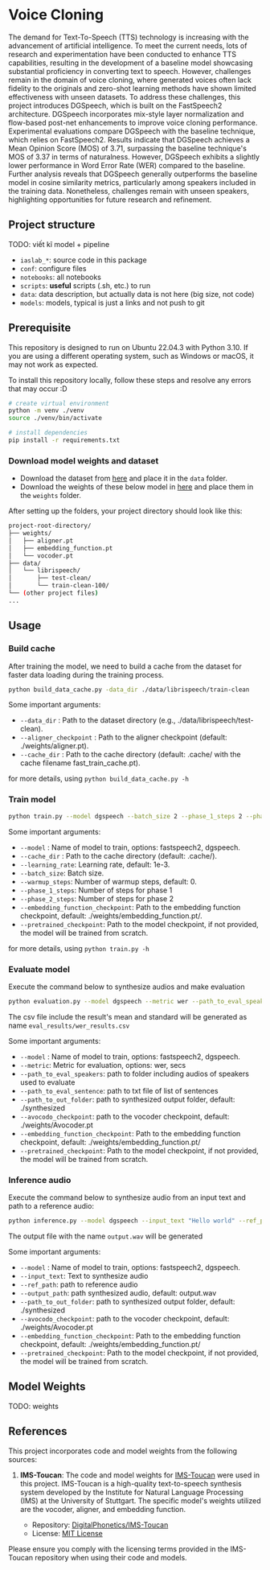 # Voice Cloning

The demand for Text-To-Speech (TTS) technology is increasing with the advancement of artificial intelligence. To meet the current needs, lots of research and experimentation have been conducted to enhance TTS capabilities, resulting in the development of a baseline model showcasing substantial proficiency in converting text to speech. However, challenges remain in the domain of voice cloning, where generated voices often lack fidelity to the originals and zero-shot learning methods have shown limited effectiveness with unseen datasets. To address these challenges, this project introduces DGSpeech, which is built on the FastSpeech2 architecture. DGSpeech incorporates mix-style layer normalization and flow-based post-net enhancements to improve voice cloning performance. Experimental evaluations compare DGSpeech with the baseline technique, which relies on FastSpeech2. Results indicate that DGSpeech achieves a Mean Opinion Score (MOS) of 3.71, surpassing the baseline technique's MOS of 3.37 in terms of naturalness. However, DGSpeech exhibits a slightly lower performance in Word Error Rate (WER) compared to the baseline. Further analysis reveals that DGSpeech generally outperforms the baseline model in cosine similarity metrics, particularly among speakers included in the training data. Nonetheless, challenges remain with unseen speakers, highlighting opportunities for future research and refinement.

## Project structure

TODO: viết kĩ model + pipeline

- `iaslab_*`: source code in this package
- `conf`: configure files
- `notebooks`: all notebooks
- `scripts`: **useful** scripts (.sh, etc.) to run
- `data`: data description, but actually data is not here (big size, not code)
- `models`: models, typical is just a links and not push to git

## Prerequisite

This repository is designed to run on Ubuntu 22.04.3 with Python 3.10. If you are using a different operating system, such as Windows or macOS, it may not work as expected.

To install this repository locally, follow these steps and resolve any errors that may occur :D

```bash
# create virtual environment
python -m venv ./venv
source ./venv/bin/activate

# install dependencies
pip install -r requirements.txt
```

### Download model weights and dataset

- Download the dataset from [here](https://www.kaggle.com/datasets/hung1578/librispeechtrain100-test-clean/data) and place it in the `data` folder.
- Download the weights of these below model in [here](https://www.kaggle.com/datasets/hung1578/voice-cloning-thesis-2024-checkpoint) and place them in the `weights` folder.

After setting up the folders, your project directory should look like this:

```bash
project-root-directory/
├── weights/
│   ├── aligner.pt
│   ├── embedding_function.pt
│   └── vocoder.pt
├── data/
│   └── librispeech/
│       ├── test-clean/
│       └── train-clean-100/
└── (other project files)
...   
```

## Usage

### Build cache

After training the model, we need to build a cache from the dataset for faster data loading during the training process.

```bash
python build_data_cache.py -data_dir ./data/librispeech/train-clean
```

Some important arguments:

- `--data_dir` : Path to the dataset directory (e.g., ./data/librispeech/test-clean).
- `--aligner_checkpoint` : Path to the aligner checkpoint (default: ./weights/aligner.pt).
- `--cache_dir` : Path to the cache directory (default: .cache/ with the cache filename fast_train_cache.pt).

for more details, using `python build_data_cache.py -h`

### Train model

```bash
python train.py --model dgspeech --batch_size 2 --phase_1_steps 2 --phase_2_steps 2 --pretrained_checkpoint ./weights/checkpoint_models_2024-06-22_13-44-18/checkpoint.pt --enable_gpu
```

Some important arguments:

- `--model` : Name of model to train, options: fastspeech2, dgspeech.
- `--cache_dir` : Path to the cache directory (default: .cache/).
- `--learning_rate`: Learning rate, default: 1e-3.
- `--batch_size`: Batch size.
- `--warmup_steps`: Number of warmup steps, default: 0.
- `--phase_1_steps`: Number of steps for phase 1
- `--phase_2_steps`: Number of steps for phase 2
- `--embedding_function_checkpoint`: Path to the embedding function checkpoint, default: ./weights/embedding_function.pt/.
- `--pretrained_checkpoint`: Path to the model checkpoint, if not provided, the model will be trained from scratch.

for more details, using `python train.py -h`

### Evaluate model

Execute the command below to synthesize audios and make evaluation

```bash
python evaluation.py --model dgspeech --metric wer --path_to_eval_speakers ./evaluation/wer/audio_samples --path_to_eval_sentences ./evaluation/wer/eval_sentences.txt --pretrained_checkpoint ./weights/checkpoint_models_2024-06-22_13-44-18/checkpoint.pt --enable_gpu
```

The csv file include the result's mean and standard will be generated as name `eval_results/wer_results.csv`

Some important arguments:

- `--model` : Name of model to train, options: fastspeech2, dgspeech.
- `--metric`: Metric for evaluation, options: wer, secs
- `--path_to_eval_speakers`: path to folder including audios of speakers used to evaluate
- `--path_to_eval_sentence`: path to txt file of list of sentences
- `--path_to_out_folder`: path to synthesized output folder, default: ./synthesized
- `--avocodo_checkpoint`: path to the vocoder checkpoint, default: ./weights/Avocoder.pt
- `--embedding_function_checkpoint`: Path to the embedding function checkpoint, default: ./weights/embedding_function.pt/
- `--pretrained_checkpoint`: Path to the model checkpoint, if not provided, the model will be trained from scratch.

### Inference audio

Execute the command below to synthesize audio from an input text and path to a reference audio:

```bash
python inference.py --model dgspeech --input_text "Hello world" --ref_path ./data/librispeech/test-clean/61/70968/61-70968-0000.flac --pretrained_checkpoint
```

The output file with the name `output.wav` will be generated

Some important arguments:

- `--model` : Name of model to train, options: fastspeech2, dgspeech.
- `--input_text`: Text to synthesize audio
- `--ref_path`: path to reference audio
- `--output_path`: path synthesized audio, default: output.wav
- `--path_to_out_folder`: path to synthesized output folder, default: ./synthesized
- `--avocodo_checkpoint`: path to the vocoder checkpoint, default: ./weights/Avocoder.pt
- `--embedding_function_checkpoint`: Path to the embedding function checkpoint, default: ./weights/embedding_function.pt/
- `--pretrained_checkpoint`: Path to the model checkpoint, if not provided, the model will be trained from scratch.

## Model Weights

TODO: weights

## References

This project incorporates code and model weights from the following sources:

1. **IMS-Toucan**: The code and model weights for [IMS-Toucan](https://github.com/DigitalPhonetics/IMS-Toucan) were used in this project. IMS-Toucan is a high-quality text-to-speech synthesis system developed by the Institute for Natural Language Processing (IMS) at the University of Stuttgart. The specific model's weights utilized are the vocoder, aligner, and embedding function.

   - Repository: [DigitalPhonetics/IMS-Toucan](https://github.com/DigitalPhonetics/IMS-Toucan)
   - License: [MIT License](https://github.com/DigitalPhonetics/IMS-Toucan/blob/master/LICENSE)

Please ensure you comply with the licensing terms provided in the IMS-Toucan repository when using their code and models.
